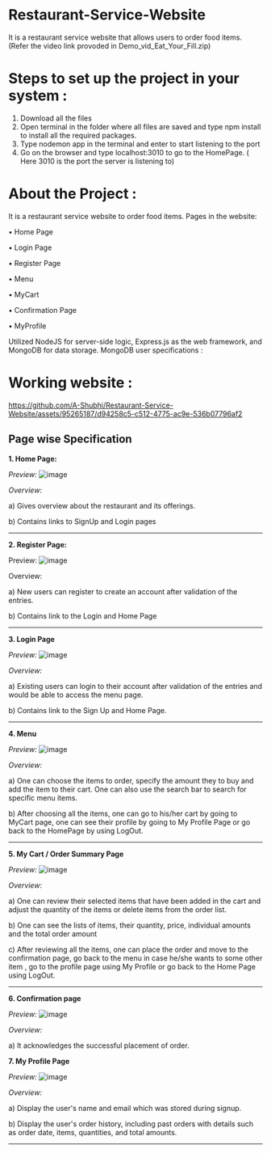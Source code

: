 # Restaurant-Service-Website
It is a restaurant service website that allows users to order food items. (Refer the video link provoded in Demo_vid_Eat_Your_Fill.zip)

# Steps to set up the project in your system : 

1.	Download all the files
2.	Open terminal in the folder where all files are saved and type npm install to install all the required packages.
3.	Type nodemon app in the terminal and enter to start listening to the port
4.	Go on the browser and type localhost:3010 to go to the HomePage. ( Here 3010 is the port the server is listening to)


# About the Project :
It is a restaurant service website to order food items. 
Pages in the website: 
  
  •	Home Page
	
  •	 Login Page
	
  •	Register Page
	
  •	 Menu
	
  •	MyCart
	
  •	Confirmation Page
	
  •	MyProfile
	

Utilized NodeJS for server-side logic, Express.js as the web framework, and MongoDB for data storage.
MongoDB user specifications :

# Working website :

https://github.com/A-Shubhi/Restaurant-Service-Website/assets/95265187/d94258c5-c512-4775-ac9e-536b07796af2


## Page wise Specification

**1.	Home Page:**

_Preview:_
![image](https://github.com/A-Shubhi/Restaurant-Service-Website/assets/95265187/e6ae6d59-3ca3-4ade-95a1-3570433b548e)


 
_Overview:_

a)	Gives overview about the restaurant and its offerings.

b)	Contains links to SignUp and Login pages

---

**2.	Register Page:**

Preview:
 ![image](https://github.com/A-Shubhi/Restaurant-Service-Website/assets/95265187/d2523224-25d7-4a48-9118-495371741360)

Overview:

a)	New users can register to create an account after validation of the entries.

b)	Contains link to the Login and Home Page

---
**3.	Login Page**

_Preview:_
 ![image](https://github.com/A-Shubhi/Restaurant-Service-Website/assets/95265187/f0398422-0209-437f-96f1-9303a5f7ef6c)

_Overview:_

a)	Existing users can login to their account after validation of the entries and would be able to access the menu page.

b)	Contains link to the Sign Up and Home Page. 


---

**4.	Menu**

_Preview:_
![image](https://github.com/A-Shubhi/Restaurant-Service-Website/assets/95265187/0aeb1479-24c1-4876-a854-b1de1752789b)

 
_Overview:_

a)	One can choose the items to order, specify the amount they to buy and add the item to their cart. One can also use the search bar to search for specific menu items.

b)	After choosing all the items, one can go to his/her cart by going to MyCart page, one can see their profile by going to My Profile Page or go back to the HomePage by using LogOut. 

---


**5.	My Cart / Order Summary Page**

_Preview:_
![image](https://github.com/A-Shubhi/Restaurant-Service-Website/assets/95265187/a7241df1-aa63-4ac0-8c65-6a288f1499be)

 
_Overview:_

a)	One can review their selected items that have been added in the cart and adjust the quantity of the items or delete items from the order list.

b)	One can see the lists of items, their quantity, price, individual amounts and the total order amount

c)	After reviewing all the items, one can place the order and move to the confirmation page, go back to the menu in case he/she wants to some other item , go to the profile page using My Profile or go back to the Home Page using LogOut.


---

**6.	Confirmation page**

_Preview:_
![image](https://github.com/A-Shubhi/Restaurant-Service-Website/assets/95265187/d739a09c-85c6-4584-9717-e69cd112acfa)

 
_Overview:_

a)	It acknowledges the successful placement of order.


**7.	My Profile Page**

_Preview:_
 ![image](https://github.com/A-Shubhi/Restaurant-Service-Website/assets/95265187/7a9a91d7-41da-4738-badf-6f7a9ef91fa9)

_Overview:_

a)	Display the user's name and email which was stored during signup.

b)	Display the user's order history, including past orders with details such as order date, items, quantities, and total amounts.

---
